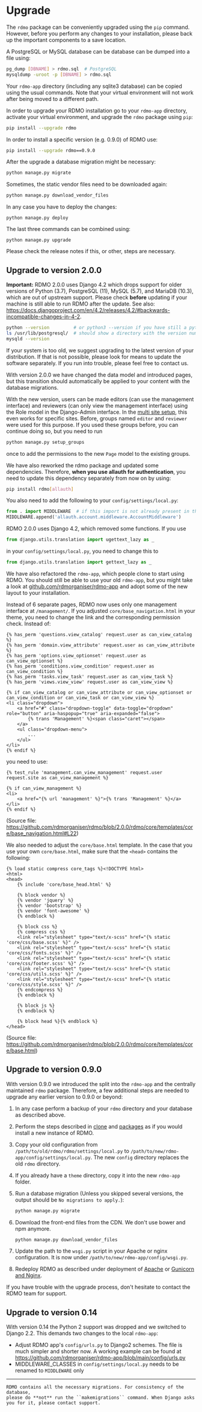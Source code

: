 # Upgrade

The `rdmo` package can be conveniently upgraded using the `pip` command. However, before you perform any changes to your installation, please back up the important components to a save location.

A PostgreSQL or MySQL database can be database can be dumped into a file using:

```bash
pg_dump [DBNAME] > rdmo.sql  # PostgreSQL
mysqldump -uroot -p [DBNAME] > rdmo.sql
```

Your `rdmo-app` directory (including any sqlite3 database) can be copied using the usual commands. Note that your virtual environment will not work after being moved to a different path.

In order to upgrade your RDMO installation go to your `rdmo-app` directory, activate your virtual environment, and upgrade the `rdmo` package using `pip`:

```bash
pip install --upgrade rdmo
```

In order to install a specific version (e.g. 0.9.0) of RDMO use:

```bash
pip install --upgrade rdmo==0.9.0
```

After the upgrade a database migration might be necessary:

```bash
python manage.py migrate
```

Sometimes, the static vendor files need to be downloaded again:

```bash
python manage.py download_vendor_files
```

In any case you have to deploy the changes:

```
python manage.py deploy
```

The last three commands can be combined using:

```
python manage.py upgrade
```

Please check the release notes if this, or other, steps are necessary.

## Upgrade to version 2.0.0

**Important:** RDMO 2.0.0 uses Django 4.2 which drops support for older versions of Python (3.7), PostgreSQL (11), MySQL (5.7), and MariaDB (10.3), which are out of upstream support. Please check **before** updating if your machine is still able to run RDMO after the update. See also: https://docs.djangoproject.com/en/4.2/releases/4.2/#backwards-incompatible-changes-in-4-2.

```bash
python --version         # or python3 --version if you have still a python2 version
ls /usr/lib/postgresql/  # should show a directory with the version number
mysqld --version
``` 

If your system is too old, we suggest upgrading to the latest version of your distribution. If that is not possible, please look for means to update the software separately. If you run into trouble, please feel free to contact us.

With version 2.0.0 we have changed the data model and introduced pages, but this transition should automatically be applied to your content with the database migrations.

With the new version, users can be made editors (can use the management interface) and reviewers (can only view the management interface) using the Role model in the Django-Admin interface. In the [multi site setup](../configuration/multisite), this even works for specific sites. Before, groups named `editor` and `reviewer` were used for this purpose. If you used these groups before, you can continue doing so, but you need to run

```bash
python manage.py setup_groups
```

once to add the permissions to the new `Page` model to the existing groups.

We have also reworked the rdmo package and updated some dependencies. Therefore, **when you use allauth for authentication**, you need to update this dependency separately from now on by using:

```bash
pip install rdmo[allauth]
```

You also need to add the following to your `config/settings/local.py`:

```python
from . import MIDDLEWARE  # if this import is not already present in the file
MIDDLEWARE.append('allauth.account.middleware.AccountMiddleware')
```

RDMO 2.0.0 uses Django 4.2, which removed some functions. If you use

```python
from django.utils.translation import ugettext_lazy as _
```

in your `config/settings/local.py`, you need to change this to

```python
from django.utils.translation import gettext_lazy as _
```

We have also refactored the `rdmo-app`, which people clone to start using RDMO. You should still be able to use your old `rdmo-app`, but you might take a look at [github.com/rdmorganiser/rdmo-app](https://github.com/rdmorganiser/rdmo-app) and adopt some of the new layout to your installation.

Instead of 6 separate pages, RDMO now uses only one management interface at `/management/`. If you adjusted `core/base_navigation.html` in your theme, you need to change the link and the corresponding permission check. Instead of:

```django
{% has_perm 'questions.view_catalog' request.user as can_view_catalog %}
{% has_perm 'domain.view_attribute' request.user as can_view_attribute %}
{% has_perm 'options.view_optionset' request.user as can_view_optionset %}
{% has_perm 'conditions.view_condition' request.user as can_view_condition %}
{% has_perm 'tasks.view_task' request.user as can_view_task %}
{% has_perm 'views.view_view' request.user as can_view_view %}

{% if can_view_catalog or can_view_attribute or can_view_optionset or can_view_condition or can_view_task or can_view_view %}
<li class="dropdown">
    <a href="#" class="dropdown-toggle" data-toggle="dropdown" role="button" aria-haspopup="true" aria-expanded="false">
        {% trans 'Management' %}<span class="caret"></span>
    </a>
    <ul class="dropdown-menu">
        ...
    </ul>
</li>
{% endif %}
```

you need to use:

```django
{% test_rule 'management.can_view_management' request.user request.site as can_view_management %}

{% if can_view_management %}
<li>
    <a href="{% url 'management' %}">{% trans 'Management' %}</a>
</li>
{% endif %}
```

(Source file: <https://github.com/rdmorganiser/rdmo/blob/2.0.0/rdmo/core/templates/core/base_navigation.html#L22>)

We also needed to adjust the `core/base.html` template. In the case that you use your own `core/base.html`, make sure that the `<head>` contains the following:

```django
{% load static compress core_tags %}<!DOCTYPE html>
<html>
<head>
    {% include 'core/base_head.html' %}

    {% block vendor %}
    {% vendor 'jquery' %}
    {% vendor 'bootstrap' %}
    {% vendor 'font-awesome' %}
    {% endblock %}

    {% block css %}
    {% compress css %}
    <link rel="stylesheet" type="text/x-scss" href="{% static 'core/css/base.scss' %}" />
    <link rel="stylesheet" type="text/x-scss" href="{% static 'core/css/fonts.scss' %}" />
    <link rel="stylesheet" type="text/x-scss" href="{% static 'core/css/footer.scss' %}" />
    <link rel="stylesheet" type="text/x-scss" href="{% static 'core/css/utils.scss' %}" />
    <link rel="stylesheet" type="text/x-scss" href="{% static 'core/css/style.scss' %}" />
    {% endcompress %}
    {% endblock %}

    {% block js %}
    {% endblock %}

    {% block head %}{% endblock %}
</head>
```

(Source file: <https://github.com/rdmorganiser/rdmo/blob/2.0.0/rdmo/core/templates/core/base.html>)

## Upgrade to version 0.9.0

With version 0.9.0 we introduced the split into the `rdmo-app` and the centrally maintained `rdmo` package. Therefore, a few additional steps are needed to upgrade any earlier version to 0.9.0 or beyond:

1.  In any case perform a backup of your `rdmo` directory and your database as described above.

1.  Perform the steps described in [clone](../installation/clone) and [packages](../installation/packages) as if you would install a new instance of RDMO.

1.  Copy your old configuration from `/path/to/old/rdmo/rdmo/settings/local.py` to `/path/to/new/rdmo-app/config/settings/local.py`. The new `config` directory replaces the old `rdmo` directory.

1.  If you already have a `theme` directory, copy it into the new `rdmo-app` folder.

1.  Run a database migration (Unless you skipped several versions, the output should be `No migrations to apply.`):

    ```bash
    python manage.py migrate
    ```

1.  Download the front-end files from the CDN. We don't use bower and npm anymore.

    ```bash
    python manage.py download_vendor_files
    ```

1.  Update the path to the `wsgi.py` script in your Apache or nginx configuration. It is now under `/path/to/new/rdmo-app/config/wsgi.py`.

1.  Redeploy RDMO as described under deployment of [Apache](../deployment/apache) or [Gunicorn and Nginx](../deployment/gunicorn).

If you have trouble with the upgrade process, don't hesitate to contact the RDMO team for support.

## Upgrade to version 0.14

With version 0.14 the Python 2 support was dropped and we switched to Django 2.2. This demands two changes to the local `rdmo-app`:

* Adjust RDMO app's `config/urls.py` to Django2 schemes. The file is much simpler and shorter now. A working example can be found at https://github.com/rdmorganiser/rdmo-app/blob/main/config/urls.py
* MIDDLEWARE_CLASSES in `config/settings/local.py` needs to be renamed to `MIDDLEWARE` only

---

```{warning}
RDMO contains all the necessary migrations. For consistency of the database,
please do **not** run the ``makemigrations`` command. When Django asks you for it, please contact support.
```